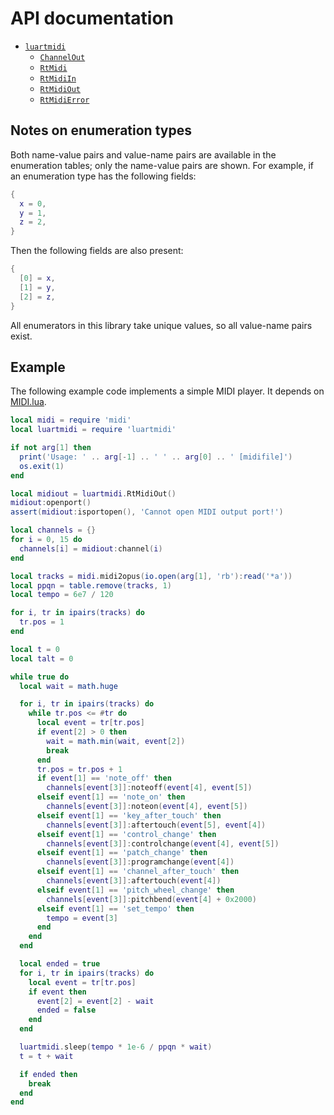 # API documentation

* [`luartmidi`](./luartmidi.md)
  * [`ChannelOut`](./luartmidi.channelout.md)
  * [`RtMidi`](./luartmidi.rtmidi.md)
  * [`RtMidiIn`](./luartmidi.rtmidiin.md)
  * [`RtMidiOut`](./luartmidi.rtmidiout.md)
  * [`RtMidiError`](./luartmidi.rtmidierror.md)

## Notes on enumeration types

Both name-value pairs and value-name pairs are available in the enumeration
tables; only the name-value pairs are shown. For example, if an enumeration type
has the following fields:

```lua
{
  x = 0,
  y = 1,
  z = 2,
}
```

Then the following fields are also present:

```lua
{
  [0] = x,
  [1] = y,
  [2] = z,
}
```

All enumerators in this library take unique values, so all value-name pairs
exist.

## Example

The following example code implements a simple MIDI player. It depends on
[MIDI.lua](https://pjb.com.au/comp/lua/MIDI.html).

```lua
local midi = require 'midi'
local luartmidi = require 'luartmidi'

if not arg[1] then
  print('Usage: ' .. arg[-1] .. ' ' .. arg[0] .. ' [midifile]')
  os.exit(1)
end

local midiout = luartmidi.RtMidiOut()
midiout:openport()
assert(midiout:isportopen(), 'Cannot open MIDI output port!')

local channels = {}
for i = 0, 15 do
  channels[i] = midiout:channel(i)
end

local tracks = midi.midi2opus(io.open(arg[1], 'rb'):read('*a'))
local ppqn = table.remove(tracks, 1)
local tempo = 6e7 / 120

for i, tr in ipairs(tracks) do
  tr.pos = 1
end

local t = 0
local talt = 0

while true do
  local wait = math.huge

  for i, tr in ipairs(tracks) do
    while tr.pos <= #tr do
      local event = tr[tr.pos]
      if event[2] > 0 then
        wait = math.min(wait, event[2])
        break
      end
      tr.pos = tr.pos + 1
      if event[1] == 'note_off' then
        channels[event[3]]:noteoff(event[4], event[5])
      elseif event[1] == 'note_on' then
        channels[event[3]]:noteon(event[4], event[5])
      elseif event[1] == 'key_after_touch' then
        channels[event[3]]:aftertouch(event[5], event[4])
      elseif event[1] == 'control_change' then
        channels[event[3]]:controlchange(event[4], event[5])
      elseif event[1] == 'patch_change' then
        channels[event[3]]:programchange(event[4])
      elseif event[1] == 'channel_after_touch' then
        channels[event[3]]:aftertouch(event[4])
      elseif event[1] == 'pitch_wheel_change' then
        channels[event[3]]:pitchbend(event[4] + 0x2000)
      elseif event[1] == 'set_tempo' then
        tempo = event[3]
      end
    end
  end

  local ended = true
  for i, tr in ipairs(tracks) do
    local event = tr[tr.pos]
    if event then
      event[2] = event[2] - wait
      ended = false
    end
  end

  luartmidi.sleep(tempo * 1e-6 / ppqn * wait)
  t = t + wait

  if ended then
    break
  end
end
```
